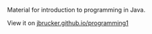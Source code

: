 Material for introduction to programming in Java.

View it on [jbrucker.github.io/programming1](https://jbrucker.github.io/programming1)


